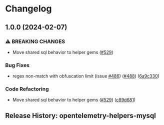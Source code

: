 # Changelog

## 1.0.0 (2024-02-07)


### ⚠ BREAKING CHANGES

* Move shared sql behavior to helper gems ([#529](https://github.com/yoheyk/opentelemetry-ruby-contrib/issues/529))

### Bug Fixes

* regex non-match with obfuscation limit (issue [#486](https://github.com/yoheyk/opentelemetry-ruby-contrib/issues/486)) ([#488](https://github.com/yoheyk/opentelemetry-ruby-contrib/issues/488)) ([6a9c330](https://github.com/yoheyk/opentelemetry-ruby-contrib/commit/6a9c33088c6c9f39b2bc30247a3ed825553c07d4))


### Code Refactoring

* Move shared sql behavior to helper gems ([#529](https://github.com/yoheyk/opentelemetry-ruby-contrib/issues/529)) ([c89d681](https://github.com/yoheyk/opentelemetry-ruby-contrib/commit/c89d6814f167f6adf3d2f1105e62e5987c8f5f49))

## Release History: opentelemetry-helpers-mysql
